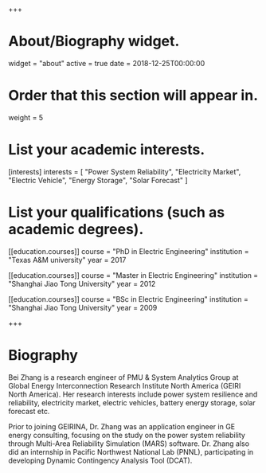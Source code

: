 +++
# About/Biography widget.
widget = "about"
active = true
date = 2018-12-25T00:00:00

# Order that this section will appear in.
weight = 5

# List your academic interests.
[interests]
  interests = [
    "Power System Reliability",
    "Electricity Market",
    "Electric Vehicle",
    "Energy Storage",
    "Solar Forecast"
  ]

# List your qualifications (such as academic degrees).
[[education.courses]]
  course = "PhD in Electric Engineering"
  institution = "Texas A&M university"
  year = 2017

[[education.courses]]
  course = "Master in Electric Engineering"
  institution = "Shanghai Jiao Tong University"
  year = 2012

[[education.courses]]
  course = "BSc in Electric Engineering"
  institution = "Shanghai Jiao Tong University"
  year = 2009
 
+++

# Biography

Bei Zhang is a research engineer of PMU & System Analytics Group at Global Energy Interconnection Research Institute North America (GEIRI North America). Her research interests include power system resilience and reliability, electricity market, electric vehicles, battery energy storage, solar forecast etc.

Prior to joining GEIRINA, Dr. Zhang was an application engineer in GE energy consulting, focusing on the study on the power system reliability through Multi-Area Reliability Simulation (MARS) software. Dr. Zhang also did an internship in Pacific Northwest National Lab (PNNL), participating in developing Dynamic Contingency Analysis Tool (DCAT).

